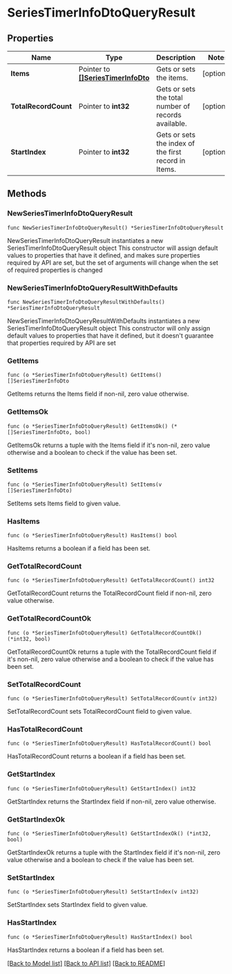 # SeriesTimerInfoDtoQueryResult

## Properties

Name | Type | Description | Notes
------------ | ------------- | ------------- | -------------
**Items** | Pointer to [**[]SeriesTimerInfoDto**](SeriesTimerInfoDto.md) | Gets or sets the items. | [optional] 
**TotalRecordCount** | Pointer to **int32** | Gets or sets the total number of records available. | [optional] 
**StartIndex** | Pointer to **int32** | Gets or sets the index of the first record in Items. | [optional] 

## Methods

### NewSeriesTimerInfoDtoQueryResult

`func NewSeriesTimerInfoDtoQueryResult() *SeriesTimerInfoDtoQueryResult`

NewSeriesTimerInfoDtoQueryResult instantiates a new SeriesTimerInfoDtoQueryResult object
This constructor will assign default values to properties that have it defined,
and makes sure properties required by API are set, but the set of arguments
will change when the set of required properties is changed

### NewSeriesTimerInfoDtoQueryResultWithDefaults

`func NewSeriesTimerInfoDtoQueryResultWithDefaults() *SeriesTimerInfoDtoQueryResult`

NewSeriesTimerInfoDtoQueryResultWithDefaults instantiates a new SeriesTimerInfoDtoQueryResult object
This constructor will only assign default values to properties that have it defined,
but it doesn't guarantee that properties required by API are set

### GetItems

`func (o *SeriesTimerInfoDtoQueryResult) GetItems() []SeriesTimerInfoDto`

GetItems returns the Items field if non-nil, zero value otherwise.

### GetItemsOk

`func (o *SeriesTimerInfoDtoQueryResult) GetItemsOk() (*[]SeriesTimerInfoDto, bool)`

GetItemsOk returns a tuple with the Items field if it's non-nil, zero value otherwise
and a boolean to check if the value has been set.

### SetItems

`func (o *SeriesTimerInfoDtoQueryResult) SetItems(v []SeriesTimerInfoDto)`

SetItems sets Items field to given value.

### HasItems

`func (o *SeriesTimerInfoDtoQueryResult) HasItems() bool`

HasItems returns a boolean if a field has been set.

### GetTotalRecordCount

`func (o *SeriesTimerInfoDtoQueryResult) GetTotalRecordCount() int32`

GetTotalRecordCount returns the TotalRecordCount field if non-nil, zero value otherwise.

### GetTotalRecordCountOk

`func (o *SeriesTimerInfoDtoQueryResult) GetTotalRecordCountOk() (*int32, bool)`

GetTotalRecordCountOk returns a tuple with the TotalRecordCount field if it's non-nil, zero value otherwise
and a boolean to check if the value has been set.

### SetTotalRecordCount

`func (o *SeriesTimerInfoDtoQueryResult) SetTotalRecordCount(v int32)`

SetTotalRecordCount sets TotalRecordCount field to given value.

### HasTotalRecordCount

`func (o *SeriesTimerInfoDtoQueryResult) HasTotalRecordCount() bool`

HasTotalRecordCount returns a boolean if a field has been set.

### GetStartIndex

`func (o *SeriesTimerInfoDtoQueryResult) GetStartIndex() int32`

GetStartIndex returns the StartIndex field if non-nil, zero value otherwise.

### GetStartIndexOk

`func (o *SeriesTimerInfoDtoQueryResult) GetStartIndexOk() (*int32, bool)`

GetStartIndexOk returns a tuple with the StartIndex field if it's non-nil, zero value otherwise
and a boolean to check if the value has been set.

### SetStartIndex

`func (o *SeriesTimerInfoDtoQueryResult) SetStartIndex(v int32)`

SetStartIndex sets StartIndex field to given value.

### HasStartIndex

`func (o *SeriesTimerInfoDtoQueryResult) HasStartIndex() bool`

HasStartIndex returns a boolean if a field has been set.


[[Back to Model list]](../README.md#documentation-for-models) [[Back to API list]](../README.md#documentation-for-api-endpoints) [[Back to README]](../README.md)


